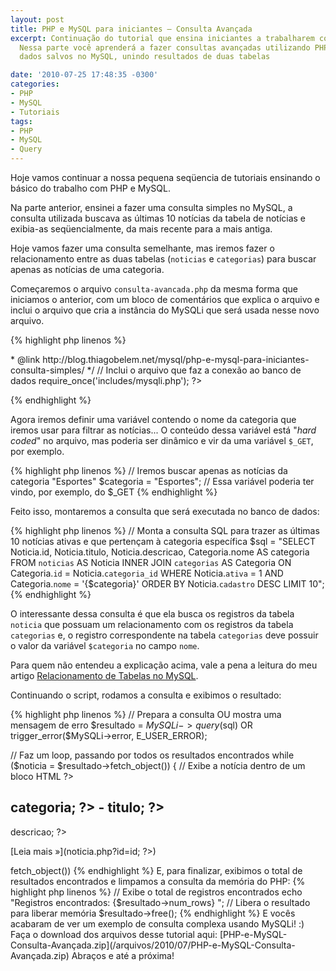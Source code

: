 ```yaml
---
layout: post
title: PHP e MySQL para iniciantes – Consulta Avançada
excerpt: Continuação do tutorial que ensina iniciantes a trabalharem com PHP e MySQL.
  Nessa parte você aprenderá a fazer consultas avançadas utilizando PHP para acessar
  dados salvos no MySQL, unindo resultados de duas tabelas

date: '2010-07-25 17:48:35 -0300'
categories:
- PHP
- MySQL
- Tutoriais
tags:
- PHP
- MySQL
- Query
---
```

Hoje vamos continuar a nossa pequena seqüencia de tutoriais ensinando o básico do trabalho com PHP e MySQL.

Na parte anterior, ensinei a fazer uma consulta simples no MySQL, a consulta utilizada buscava as últimas 10 notícias da tabela de notícias e exibia-as seqüencialmente, da mais recente para a mais antiga.

Hoje vamos fazer uma consulta semelhante, mas iremos fazer o relacionamento entre as duas tabelas (<code>noticias</code> e <code>categorias</code>) para buscar apenas as notícias de uma categoria.

Começaremos o arquivo <code>consulta-avancada.php</code> da mesma forma que iniciamos o anterior, com um bloco de comentários que explica o arquivo e inclui o arquivo que cria a instância do MySQLi que será usada nesse novo arquivo.


{% highlight php linenos %}
<?php
/**
 * PHP e MySQL para iniciantes
 *
 * Arquivo com um exemplo de consulta avançada ao banco de dados MySQL
 *
 * PHP 5+, MySQL 4.1+
 *
 * @author Thiago Belem <contato@thiagobelem.net>
 * @link http://blog.thiagobelem.net/mysql/php-e-mysql-para-iniciantes-consulta-simples/
 */

// Inclui o arquivo que faz a conexão ao banco de dados
require_once('includes/mysqli.php');

?>
{% endhighlight %}

Agora iremos definir uma variável contendo o nome da categoria que iremos usar para filtrar as notícias... O conteúdo dessa variável está "<em>hard coded</em>" no arquivo, mas poderia ser dinâmico e vir da uma variável <code>$_GET</code>, por exemplo.


{% highlight php linenos %}
// Iremos buscar apenas as notícias da categoria "Esportes"
$categoria = "Esportes"; // Essa variável poderia ter vindo, por exemplo, do $_GET
{% endhighlight %}

Feito isso, montaremos a consulta que será executada no banco de dados:


{% highlight php linenos %}
// Monta a consulta SQL para trazer as últimas 10 notícias ativas e que pertençam à categoria específica
$sql = "SELECT
      Noticia.id, Noticia.titulo, Noticia.descricao,
      Categoria.nome AS categoria
    FROM `noticias` AS Noticia
      INNER JOIN `categorias` AS Categoria
        ON Categoria.`id` = Noticia.`categoria_id`
    WHERE
      Noticia.`ativa` = 1
      AND
      Categoria.`nome` = '{$categoria}'
    ORDER BY Noticia.`cadastro` DESC
    LIMIT 10";
{% endhighlight %}

O interessante dessa consulta é que ela busca os registros da tabela <code>noticia</code> que possuam um relacionamento com os registros da tabela <code>categorias</code> e, o registro correspondente na tabela <code>categorias</code> deve possuir o valor da variável <code>$categoria</code> no campo <code>nome</code>.

Para quem não entendeu a explicação acima, vale a pena a leitura do meu artigo [Relacionamento de Tabelas no MySQL](/relacionamento-de-tabelas-no-mysql).

Continuando o script, rodamos a consulta e exibimos o resultado:


{% highlight php linenos %}
// Prepara a consulta OU mostra uma mensagem de erro
$resultado = $MySQLi->query($sql) OR trigger_error($MySQLi->error, E_USER_ERROR);

// Faz um loop, passando por todos os resultados encontrados
while ($noticia = $resultado->fetch_object()) {
  // Exibe a notícia dentro de um bloco HTML
  ?>

  <h2><?php echo $noticia->categoria; ?> - <?php echo $noticia->titulo; ?></h2>
  <?php echo $noticia->descricao; ?>

  [Leia mais &raquo;](noticia.php?id=<?php echo $noticia->id; ?>)


  <?php
} // while ($noticia = $resultado->fetch_object())
{% endhighlight %}

E, para finalizar, exibimos o total de resultados encontrados e limpamos a consulta da memória do PHP:


{% highlight php linenos %}
// Exibe o total de registros encontrados
echo "Registros encontrados: {$resultado->num_rows}
";

// Libera o resultado para liberar memória
$resultado->free();
{% endhighlight %}

E vocês acabaram de ver um exemplo de consulta complexa usando MySQLi! :)

Faça o download dos arquivos desse tutorial aqui: [PHP-e-MySQL-Consulta-Avançada.zip](/arquivos/2010/07/PHP-e-MySQL-Consulta-Avançada.zip)

Abraços e até a próxima!

